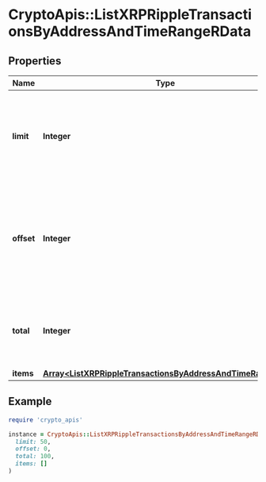 # CryptoApis::ListXRPRippleTransactionsByAddressAndTimeRangeRData

## Properties

| Name | Type | Description | Notes |
| ---- | ---- | ----------- | ----- |
| **limit** | **Integer** | Defines how many items should be returned in the response per page basis. |  |
| **offset** | **Integer** | The starting index of the response items, i.e. where the response should start listing the returned items. |  |
| **total** | **Integer** | Defines the total number of items returned in the response. |  |
| **items** | [**Array&lt;ListXRPRippleTransactionsByAddressAndTimeRangeRI&gt;**](ListXRPRippleTransactionsByAddressAndTimeRangeRI.md) |  |  |

## Example

```ruby
require 'crypto_apis'

instance = CryptoApis::ListXRPRippleTransactionsByAddressAndTimeRangeRData.new(
  limit: 50,
  offset: 0,
  total: 100,
  items: []
)
```


